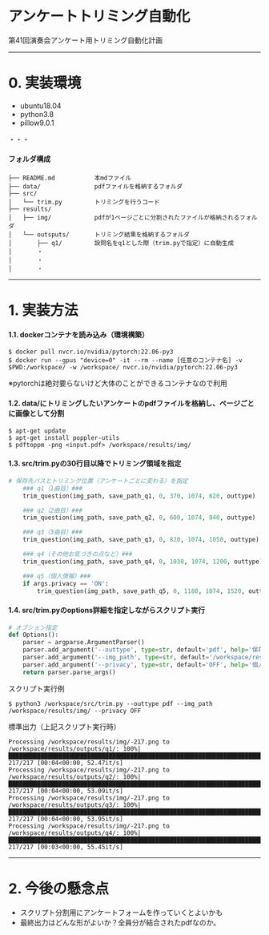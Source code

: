 # アンケートトリミング自動化
第41回演奏会アンケート用トリミング自動化計画

---

# 0. 実装環境
* ubuntu18.04
* python3.8
* pillow9.0.1

・・・

#### フォルダ構成
```
├── README.md           本mdファイル
├── data/               pdfファイルを格納するフォルダ
├── src/                
│   └── trim.py         トリミングを行うコード
├── results/
│   ├── img/            pdfが1ページごとに分割されたファイルが格納されるフォルダ
│   └── outsputs/       トリミング結果を格納するフォルダ
│       ├── q1/         設問名をq1とした際（trim.pyで指定）に自動生成
│       ・
│       ・
│       ・
```

---

# 1. 実装方法
#### 1.1. dockerコンテナを読み込み（環境構築）

```
$ docker pull nvcr.io/nvidia/pytorch:22.06-py3
$ docker run --gpus "device=0" -it --rm --name [任意のコンテナ名] -v $PWD:/workspace/ -w /workspace/ nvcr.io/nvidia/pytorch:22.06-py3
```

※pytorchは絶対要らないけど大体のことができるコンテナなので利用

#### 1.2. data/にトリミングしたいアンケートのpdfファイルを格納し、ページごとに画像として分割

```
$ apt-get update
$ apt-get install poppler-utils
$ pdftoppm -png <input.pdf> /workspace/results/img/
```


#### 1.3. src/trim.pyの30行目以降でトリミング領域を指定
```python
# 保存先パスとトリミング位置（アンケートごとに変わる）を指定
    ### q1（1曲目）###
    trim_question(img_path, save_path_q1, 0, 370, 1074, 620, outtype)

    ### q2（2曲目）###
    trim_question(img_path, save_path_q2, 0, 600, 1074, 840, outtype)

    ### q3（3曲目）###
    trim_question(img_path, save_path_q3, 0, 820, 1074, 1050, outtype)

    ### q4（その他お気づきの点など）###
    trim_question(img_path, save_path_q4, 0, 1030, 1074, 1200, outtype)

    ### q5（個人情報）###
    if args.privacy == 'ON':
        trim_question(img_path, save_path_q5, 0, 1180, 1074, 1520, outtype)
```

#### 1.4. src/trim.pyのoptions詳細を指定しながらスクリプト実行
```python
# オプション指定
def Options():
    parser = argparse.ArgumentParser()
    parser.add_argument('--outtype', type=str, default='pdf', help='保存する拡張子を指定')
    parser.add_argument('--img_path', type=str, default='/workspace/results/img/*' , help='pdf→imageの変換で保存された画像が格納されたパスを指定')
    parser.add_argument('--privacy', type=str, default='OFF', help='個人情報をトリミングするか否か。ONにするとq5として保存される。')
    return parser.parse_args()
```
スクリプト実行例

```
$ python3 /workspace/src/trim.py --outtype pdf --img_path /workspace/results/img/ --privacy OFF
```

標準出力（上記スクリプト実行時）
```
Processing /workspace/results/img/-217.png to /workspace/results/outputs/q1/: 100%|████████████████████████████████████████████████████████████████████████████████████████████████████████████| 217/217 [00:04<00:00, 52.47it/s]
Processing /workspace/results/img/-217.png to /workspace/results/outputs/q2/: 100%|████████████████████████████████████████████████████████████████████████████████████████████████████████████| 217/217 [00:04<00:00, 53.09it/s]
Processing /workspace/results/img/-217.png to /workspace/results/outputs/q3/: 100%|████████████████████████████████████████████████████████████████████████████████████████████████████████████| 217/217 [00:04<00:00, 53.95it/s]
Processing /workspace/results/img/-217.png to /workspace/results/outputs/q4/: 100%|████████████████████████████████████████████████████████████████████████████████████████████████████████████| 217/217 [00:03<00:00, 55.45it/s]
```

---

# 2. 今後の懸念点

* スクリプト分割用にアンケートフォームを作っていくとよいかも
* 最終出力はどんな形がよいか？全員分が結合されたpdfなのか。